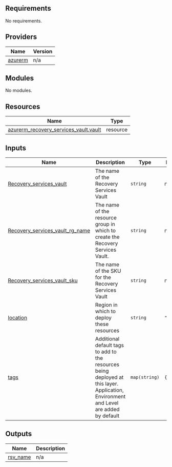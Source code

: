 ## Requirements

No requirements.

## Providers

| Name | Version |
|------|---------|
| <a name="provider_azurerm"></a> [azurerm](#provider\_azurerm) | n/a |

## Modules

No modules.

## Resources

| Name | Type |
|------|------|
| [azurerm_recovery_services_vault.vault](https://registry.terraform.io/providers/hashicorp/azurerm/latest/docs/resources/recovery_services_vault) | resource |

## Inputs

| Name | Description | Type | Default | Required |
|------|-------------|------|---------|:--------:|
| <a name="input_Recovery_services_vault"></a> [Recovery\_services\_vault](#input\_Recovery\_services\_vault) | The name of the Recovery Services Vault | `string` | n/a | yes |
| <a name="input_Recovery_services_vault_rg_name"></a> [Recovery\_services\_vault\_rg\_name](#input\_Recovery\_services\_vault\_rg\_name) | The name of the resource group in which to create the Recovery Services Vault. | `string` | n/a | yes |
| <a name="input_Recovery_services_vault_sku"></a> [Recovery\_services\_vault\_sku](#input\_Recovery\_services\_vault\_sku) | The name of the SKU for the Recovery Services Vault | `string` | n/a | yes |
| <a name="input_location"></a> [location](#input\_location) | Region in which to deploy these resources | `string` | `"eastus"` | no |
| <a name="input_tags"></a> [tags](#input\_tags) | Additional default tags to add to the resources being deployed at this layer. Application, Environment and Level are added by default | `map(string)` | `{}` | no |

## Outputs

| Name | Description |
|------|-------------|
| <a name="output_rsv_name"></a> [rsv\_name](#output\_rsv\_name) | n/a |
